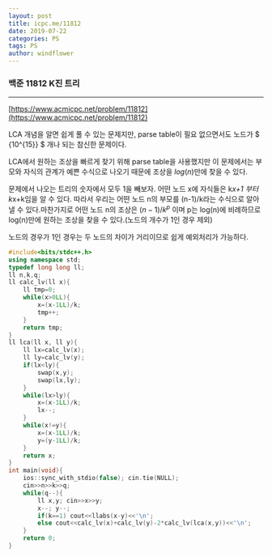 ```yaml
---
layout: post
title: icpc.me/11812
date: 2019-07-22
categories: PS
tags: PS
author: windflower
---
```

### 백준 11812 K진 트리
---

[https://www.acmicpc.net/problem/11812](https://www.acmicpc.net/problem/11812)

LCA 개념을 알면 쉽게 풀 수 있는 문제지만, parse table이 필요 없으면서도 노드가 $ {10^{15}} $ 개나 되는 참신한 문제이다.

LCA에서 원하는 조상을 빠르게 찾기 위해 parse table을 사용했지만 이 문제에서는 부모와 자식의 관계가 예쁜 수식으로 나오기 때문에 조상을 $log(n)$만에 찾을 수 있다.

문제에서 나오는 트리의 숫자에서 모두 1을 빼보자. 어떤 노드 x에 자식들은 k*x+1 부터 k*x+k임을 알 수 있다. 따라서 우리는 어떤 노드 n의 부모를 (n-1)/k라는 수식으로 알아낼 수 있다.마찬가지로 어떤 노드 n의 조상은 
$(n-1)/k^p$ 이며 p는 log(n)에 비례하므로 log(n)만에 원하는 조상을 찾을 수 있다.(노드의 개수가 1인 경우 제외)

노드의 경우가 1인 경우는 두 노드의 차이가 거리이므로 쉽게 예외처리가 가능하다.

```cpp
#include<bits/stdc++.h>
using namespace std;
typedef long long ll;
ll n,k,q;
ll calc_lv(ll x){
	ll tmp=0;
	while(x>0LL){
		x=(x-1LL)/k;
		tmp++;
	}
	return tmp;
}
ll lca(ll x, ll y){
	ll lx=calc_lv(x);
	ll ly=calc_lv(y);
	if(lx<ly){
		swap(x,y);
		swap(lx,ly);
	}
	while(lx>ly){
		x=(x-1LL)/k;
		lx--;
	}
	while(x!=y){
		x=(x-1LL)/k;
		y=(y-1LL)/k;
	}
	return x;
}
int main(void){
	ios::sync_with_stdio(false); cin.tie(NULL);
	cin>>n>>k>>q;
	while(q--){
		ll x,y; cin>>x>>y;
		x--; y--;
		if(k==1) cout<<llabs(x-y)<<'\n';
		else cout<<calc_lv(x)+calc_lv(y)-2*calc_lv(lca(x,y))<<'\n';
	}
	return 0;
}
```
